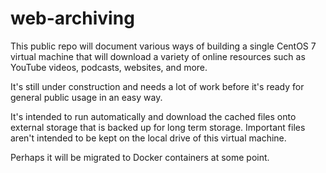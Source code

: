 # web-archiving
This public repo will document various ways of building a single
CentOS 7 virtual machine that will download a variety of online
resources such as YouTube videos, podcasts, websites, and more.

It's still under construction and needs a lot of work before 
it's ready for general public usage in an easy way.

It's intended to run automatically and download the cached files
onto external storage that is backed up for long term storage.
Important files aren't intended to be kept on the local drive
of this virtual machine.

Perhaps it will be migrated to Docker containers at some point.
